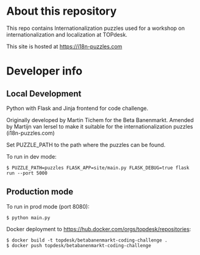 # About this repository

This repo contains Internationalization puzzles used for a workshop on internationalization and localization at TOPdesk.
 
This site is hosted at https://i18n-puzzles.com

# Developer info

## Local Development

Python with Flask and Jinja frontend for code challenge.

Originally developed by Martin Tichem for the Beta Banenmarkt. 
Amended by Martijn van Iersel to make it suitable for the internationalization puzzles (i18n-puzzles.com)

Set PUZZLE_PATH to the path where the puzzles can be found.

To run in dev mode:
```
$ PUZZLE_PATH=puzzles FLASK_APP=site/main.py FLASK_DEBUG=true flask run --port 5000
```

## Production mode

To run in prod mode (port 8080):
```
$ python main.py
```

Docker deployment to https://hub.docker.com/orgs/topdesk/repositories:
```
$ docker build -t topdesk/betabanenmarkt-coding-challenge .
$ docker push topdesk/betabanenmarkt-coding-challenge
```